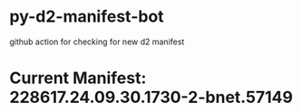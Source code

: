 # py-d2-manifest-bot
github action for checking for new d2 manifest

# Current Manifest: 228617.24.09.30.1730-2-bnet.57149